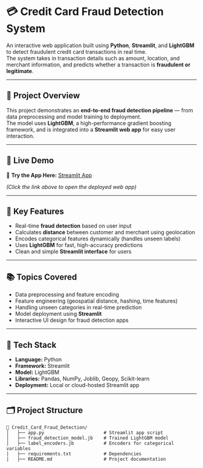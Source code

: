 # 💳 Credit Card Fraud Detection System

An interactive web application built using **Python**, **Streamlit**, and **LightGBM** to detect fraudulent credit card transactions in real time.  
The system takes in transaction details such as amount, location, and merchant information, and predicts whether a transaction is **fraudulent or legitimate**.

---

## 🚀 Project Overview

This project demonstrates an **end-to-end fraud detection pipeline** — from data preprocessing and model training to deployment.  
The model uses **LightGBM**, a high-performance gradient boosting framework, and is integrated into a **Streamlit web app** for easy user interaction.

---

## 🔗 Live Demo

🚀 **Try the App Here:** [Streamlit App](https://credit-fraud-detection-systemm.streamlit.app/)

*(Click the link above to open the deployed web app)*

---

## 🧠 Key Features

- Real-time **fraud detection** based on user input  
- Calculates **distance** between customer and merchant using geolocation  
- Encodes categorical features dynamically (handles unseen labels)  
- Uses **LightGBM** for fast, high-accuracy predictions  
- Clean and simple **Streamlit interface** for users  

---

## 📚 Topics Covered

- Data preprocessing and feature encoding  
- Feature engineering (geospatial distance, hashing, time features)  
- Handling unseen categories in real-time prediction  
- Model deployment using **Streamlit**  
- Interactive UI design for fraud detection apps  

---

## 🧰 Tech Stack

- **Language:** Python  
- **Framework:** Streamlit  
- **Model:** LightGBM  
- **Libraries:** Pandas, NumPy, Joblib, Geopy, Scikit-learn  
- **Deployment:** Local or cloud-hosted Streamlit app  

---

## 🗂️ Project Structure
```
📂 Credit_Card_Fraud_Detection/
│   ├── app.py                      # Streamlit app script
│   ├── fraud_detection_model.jb    # Trained LightGBM model
│   ├── label_encoders.jb           # Encoders for categorical variables
|   ├── requirements.txt            # Dependencies
|   ├── README.md                   # Project documentation
```
